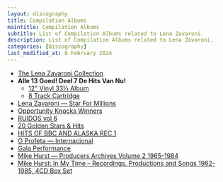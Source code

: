 ```yaml
---
layout: discography
title: Compilation Albums
maintitle: Compilation Albums
subtitle: List of Compilation Albums related to Lena Zavaroni.
description: List of Compilation Albums related to Lena Zavaroni.
categories: [Discography]
last_modified_at: 8 February 2024
---
```


<ul>
<li><a href="/discography/compilation-albums/1974-the-lena-zavaroni-collection">The Lena Zavaroni Collection</a></li>

<li><strong>Alle 13 Goed! Deel 7 De Hits Van Nu!</strong><ul>
<li><a href="/discography/compilation-albums/1974-alle-13-goed-deel-7-vinyl">12" Vinyl 33⅓ Album</a></li>
<li><a href="/discography/compilation-albums/1974-alle-13-goed-deel-7-8-track">8 Track Cartridge</a></li>
</ul></li>

<li><a href="/discography/compilation-albums/1974-lena-zavaroni-star-for-millions">Lena Zavaroni &#8212; Star For Millions</a></li>

<li><a href="/discography/compilation-albums/1974-opportunity-knocks-winners">Opportunity Knocks Winners</a></li>

<li><a href="/discography/compilation-albums/1974-ruidos-vol6">RUIDOS vol 6</a></li>

<li><a href="/discography/compilation-albums/1976-20-golden-stars-and-hits">20 Golden Stars & Hits</a></li>

<li><a href="/discography/compilation-albums/1977-hits-of-bbc-and-alaska-rec-1">HITS OF BBC AND ALASKA REC 1</a></li>

<li><a href="/discography/compilation-albums/1977-o-profeta-internacional">O Profeta &#8212; Internacional</a></li>

<li><a href="/discography/compilation-albums/1978-gala-performance">Gala Performance</a></li>

<li><a href="/discography/compilation-albums/2004-mike-hurst-producers-archives-volume-2">Mike Hurst &#8212; Producers Archives Volume 2 1965-1984</a></li>

<li><a href="/discography/compilation-albums/2021-10-15-mike-hurst-in-my-time-4cd-box-set">Mike Hurst: In My Time – Recordings, Productions and Songs 1962-1985, 4CD Box Set</a></li>
</ul>
